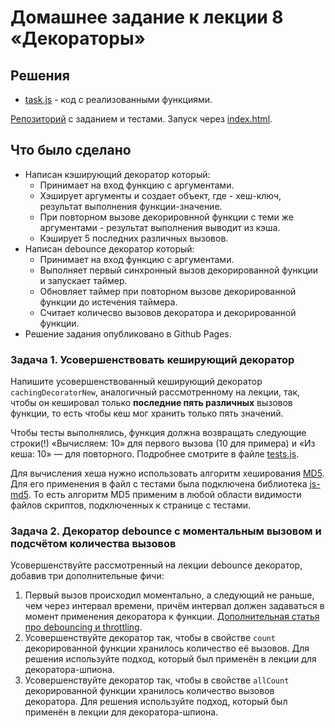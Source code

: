 # Домашнее задание к лекции 8 «Декораторы»

## Решения
 * <a href="https://github.com/Nephedov/bjs-2-homeworks/blob/2717c0c707c09ca208807eebae2e30c6ed171ca0/8.decorators/task.js">task.js</a> - код с реализованными функциями.

<a href="https://github.com/Nephedov/bjs-2-homeworks/tree/2717c0c707c09ca208807eebae2e30c6ed171ca0/8.decorators">Репозиторий</a> с заданием и тестами.
Запуск через <a href="https://github.com/Nephedov/bjs-2-homeworks/blob/2717c0c707c09ca208807eebae2e30c6ed171ca0/8.decorators/index.html">index.html</a>.

## Что было сделано
* Написан кэширующий декоратор который:
  * Принимает на вход функцию с аргументами.
  * Хэширует аргументы и создает объект, где - хеш-ключ, результат выполнения функции-значение.
  * При повторном вызове декорировнной функции с теми же аргументами - результат выполнения выводит из кэша.
  * Кэширует 5 последних различных вызовов.
* Написан debounce декоратор который:
  * Принимает на вход функцию с аргументами.
  * Выполняет первый синхронный вызов декорированной функции и запускает таймер.
  * Обновляет таймер при повторном вызове декорированной функции до истечения таймера.
  * Считает количесво вызовов декоратора и декорированной функции.
* Решение задания опубликовано в Github Pages.

### Задача 1. Усовершенствовать кеширующий декоратор

Напишите усовершенствованный кеширующий декоратор `cachingDecoratorNew`, аналогичный рассмотренному на лекции, так, чтобы он кешировал только **последние пять различных** вызовов функции, то есть чтобы кеш мог хранить только пять значений.

Чтобы тесты выполнялись, функция должна возвращать следующие строки(!) «Вычисляем: 10» для первого вызова (10 для примера) и «Из кеша: 10» — для повторного. Подробнее смотрите в файле [tests.js](./tests.js).

Для вычисления хеша нужно использовать алгоритм хеширования [MD5](https://ru.wikipedia.org/wiki/MD5). Для его применения в файл с тестами была подключена библиотека [js-md5](https://github.com/emn178/js-md5). То есть алгоритм MD5 применим в любой области видимости файлов скриптов, подключенных к странице с тестами.

### Задача 2. Декоратор debounce с моментальным вызовом и подсчётом количества вызовов

Усовершенствуйте рассмотренный на лекции debounce декоратор, добавив три дополнительные фичи:

1. Первый вызов происходил моментально, а следующий не раньше, чем через интервал времени, причём интервал должен задаваться в момент применения декоратора к функции. [Дополнительная статья про debouncing и throttling](https://techrocks.ru/2021/05/31/throttling-and-debouncing-explained/).
2. Усовершенствуйте декоратор так, чтобы в свойстве `count` декорированной функции хранилось количество её вызовов. Для решения используйте подход, который был применён в лекции для декоратора-шпиона. 
3. Усовершенствуйте декоратор так, чтобы в свойстве `allCount` декорированной функции хранилось количество вызовов декоратора. Для решения используйте подход, который был применён в лекции для декоратора-шпиона. 
